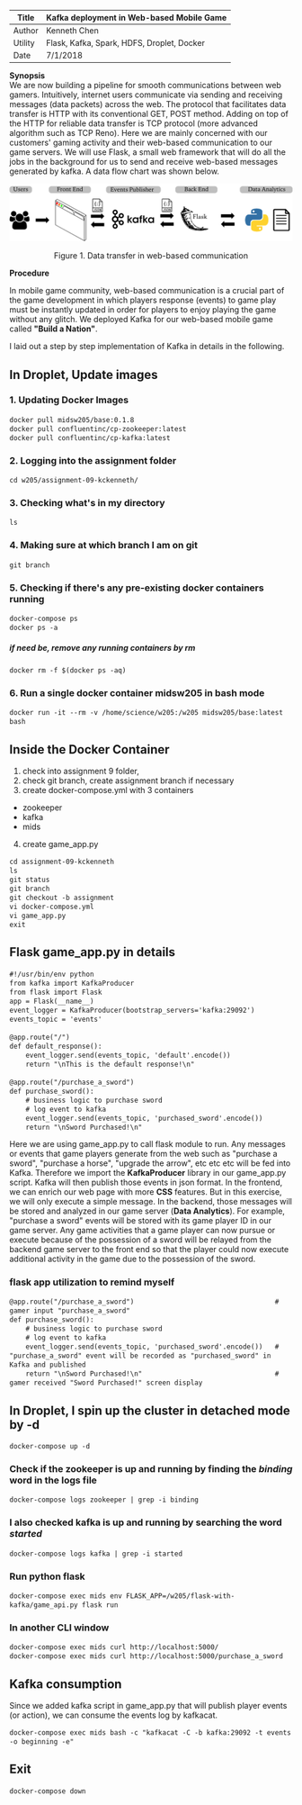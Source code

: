 |Title |  Kafka deployment in Web-based Mobile Game |
|-----------|----------------------------------|
|Author | Kenneth Chen |
|Utility | Flask, Kafka, Spark, HDFS, Droplet, Docker |
|Date | 7/1/2018 |

__Synopsis__  
We are now building a pipeline for smooth communications between web gamers. Intuitively, internet users communicate via sending and receiving messages (data packets) across the web. The protocol that facilitates data transfer is HTTP with its conventional GET, POST method. Adding on top of the HTTP for reliable data transfer is TCP protocol (more advanced algorithm such as TCP Reno). Here we are mainly concerned with our customers' gaming activity and their web-based communication to our game servers. We will use Flask, a small web framework that will do all the jobs in the background for us to send and receive web-based messages generated by kafka. A data flow chart was shown below.   

<p align="center">
<img src="img/kafka_flask.png" width="600"></p>
<p align="center">Figure 1. Data transfer in web-based communication</p>

__Procedure__  

In mobile game community, web-based communication is a crucial part of the game development in which players response (events) to game play must be instantly updated in order for players to enjoy playing the game without any glitch. We deployed Kafka for our web-based mobile game called **"Build a Nation"**.  

I laid out a step by step implementation of Kafka in details in the following.  

## In Droplet, Update images 
### 1. Updating Docker Images 
```
docker pull midsw205/base:0.1.8
docker pull confluentinc/cp-zookeeper:latest
docker pull confluentinc/cp-kafka:latest
```
### 2. Logging into the assignment folder
```
cd w205/assignment-09-kckenneth/
```

### 3. Checking what's in my directory 
```
ls  
```

### 4. Making sure at which branch I am on git
```
git branch   
```
### 5. Checking if there's any pre-existing docker containers running
```
docker-compose ps  
docker ps -a  
```

##### if need be, remove any running containers by rm
```
docker rm -f $(docker ps -aq) 
```
### 6. Run a single docker container midsw205 in bash mode
```
docker run -it --rm -v /home/science/w205:/w205 midsw205/base:latest bash
```
## Inside the Docker Container
1. check into assignment 9 folder,
2. check git branch, create assignment branch if necessary  
3. create docker-compose.yml with 3 containers
  - zookeeper  
  - kafka  
  - mids  
4. create game_app.py

```
cd assignment-09-kckenneth  
ls  
git status  
git branch 
git checkout -b assignment  
vi docker-compose.yml  
vi game_app.py
exit  
```

## Flask game_app.py in details  
```
#!/usr/bin/env python
from kafka import KafkaProducer
from flask import Flask
app = Flask(__name__)
event_logger = KafkaProducer(bootstrap_servers='kafka:29092')
events_topic = 'events'

@app.route("/")
def default_response():
    event_logger.send(events_topic, 'default'.encode())
    return "\nThis is the default response!\n"

@app.route("/purchase_a_sword")
def purchase_sword():
    # business logic to purchase sword
    # log event to kafka
    event_logger.send(events_topic, 'purchased_sword'.encode())
    return "\nSword Purchased!\n"
```
 
Here we are using game_app.py to call flask module to run. Any messages or events that game players generate from the web such as "purchase a sword", "purchase a horse", "upgrade the arrow", etc etc etc will be fed into Kafka. Therefore we import the **KafkaProducer** library in our game_app.py script. Kafka will then publish those events in json format. In the frontend, we can enrich our web page with more **CSS** features. But in this exercise, we will only execute a simple message. In the backend, those messages will be stored and analyzed in our game server (**Data Analytics**). For example, "purchase a sword" events will be stored with its game player ID in our game server. Any game activities that a game player can now pursue or execute because of the possession of a sword will be relayed from the backend game server to the front end so that the player could now execute additional activity in the game due to the possession of the sword.  

### flask app utilization to remind myself
```
@app.route("/purchase_a_sword")                                   # gamer input "purchase_a_sword" 
def purchase_sword():
    # business logic to purchase sword
    # log event to kafka
    event_logger.send(events_topic, 'purchased_sword'.encode())   # "purchase_a_sword" event will be recorded as "purchased_sword" in Kafka and published
    return "\nSword Purchased!\n"                                 # gamer received "Sword Purchased!" screen display
```

## In Droplet, I spin up the cluster in detached mode by -d
```
docker-compose up -d
```
### Check if the zookeeper is up and running by finding the *binding* word in the logs file
```
docker-compose logs zookeeper | grep -i binding  
```
### I also checked kafka is up and running by searching the word *started*
```
docker-compose logs kafka | grep -i started
```
### Run python flask
```
docker-compose exec mids env FLASK_APP=/w205/flask-with-kafka/game_api.py flask run
```
### In another CLI window
```
docker-compose exec mids curl http://localhost:5000/
docker-compose exec mids curl http://localhost:5000/purchase_a_sword
```

## Kafka consumption 

Since we added kafka script in game_app.py that will publish player events (or action), we can consume the events log by kafkacat.  

```
docker-compose exec mids bash -c "kafkacat -C -b kafka:29092 -t events -o beginning -e"
```

## Exit
```
docker-compose down
```

